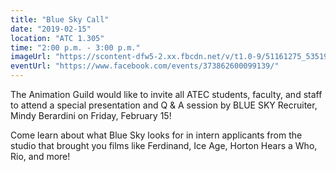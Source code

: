 ```yaml
---
title: "Blue Sky Call"
date: "2019-02-15"
location: "ATC 1.305"
time: "2:00 p.m. - 3:00 p.m."
imageUrl: "https://scontent-dfw5-2.xx.fbcdn.net/v/t1.0-9/51161275_535190490222917_1131620180510638080_o.jpg?_nc_cat=109&_nc_ht=scontent-dfw5-2.xx&oh=129be140228cc8526dfe868dd83b78aa&oe=5CFD926C"
eventUrl: "https://www.facebook.com/events/373862600099139/"
---
```

The Animation Guild would like to invite all ATEC students, faculty, and staff to attend a special presentation and Q & A session by BLUE SKY Recruiter, Mindy Berardini on Friday, February 15!

Come learn about what Blue Sky looks for in intern applicants from the studio that brought you films like Ferdinand, Ice Age, Horton Hears a Who, Rio, and more!